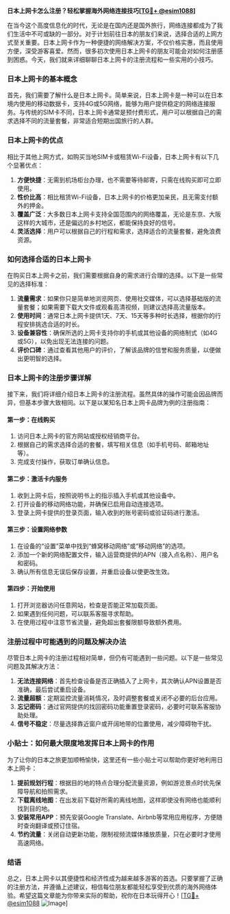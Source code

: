 **日本上网卡怎么注册？轻松掌握海外网络连接技巧[[TG💪+ @esim1088](https://t.me/s/esim1088)]**

在当今这个高度信息化的时代，无论是在国内还是国外旅行，网络连接都成为了我们生活中不可或缺的一部分。对于计划前往日本的朋友们来说，选择合适的上网方式至关重要。日本上网卡作为一种便捷的网络解决方案，不仅价格实惠，而且使用方便，深受游客喜爱。然而，很多初次使用日本上网卡的朋友可能会对如何注册感到困惑。今天，我们就来详细聊聊日本上网卡的注册流程和一些实用的小技巧。

### 日本上网卡的基本概念

首先，我们需要了解什么是日本上网卡。简单来说，日本上网卡是一种可以在日本境内使用的移动数据卡，支持4G或5G网络，能够为用户提供稳定的网络连接服务。与传统的SIM卡不同，日本上网卡通常是预付费形式，用户可以根据自己的需求选择不同的流量套餐，非常适合短期出国旅行的人群。

### 日本上网卡的优点

相比于其他上网方式，如购买当地SIM卡或租赁Wi-Fi设备，日本上网卡有以下几个显著优点：

1. **方便快捷**：无需到机场柜台办理，也不需要等待邮寄，只需在线购买即可立即使用。
2. **性价比高**：相比租赁Wi-Fi设备，日本上网卡的价格更加亲民，且无需支付额外的押金。
3. **覆盖广泛**：大多数日本上网卡支持全国范围内的网络覆盖，无论是东京、大阪这样的大城市，还是偏远的乡村地区，都能保持良好的信号。
4. **灵活选择**：用户可以根据自己的行程和需求，选择适合的流量套餐，避免浪费资源。

### 如何选择合适的日本上网卡

在购买日本上网卡之前，我们需要根据自身的需求进行合理的选择。以下是一些常见的选择标准：

1. **流量需求**：如果你只是简单地浏览网页、使用社交媒体，可以选择基础版的流量套餐；如果需要下载大文件或观看高清视频，则建议选择高流量版本。
2. **使用时间**：通常日本上网卡提供1天、7天、15天等多种时长选择，根据你的行程安排挑选合适的时长。
3. **设备兼容性**：确保所选的上网卡支持你的手机或其他设备的网络制式（如4G或5G），以免出现无法连接的问题。
4. **评价口碑**：通过查看其他用户的评价，了解该品牌的信誉和服务质量，以便做出更明智的选择。

### 日本上网卡的注册步骤详解

接下来，我们将详细介绍日本上网卡的注册流程。虽然具体的操作可能会因品牌而异，但基本步骤大致相同。以下是以某知名日本上网卡品牌为例的注册指南：

#### 第一步：在线购买

1. 访问日本上网卡的官方网站或授权经销商平台。
2. 根据自己的需求选择合适的套餐，填写相关信息（如手机号码、邮箱地址等）。
3. 完成支付操作，获取订单确认信息。

#### 第二步：激活卡内服务

1. 收到上网卡后，按照说明书上的指示插入手机或其他设备中。
2. 打开设备的移动网络功能，并确保已启用自动连接选项。
3. 登录上网卡提供的登录页面，输入收到的账号密码或验证码进行激活。

#### 第三步：设置网络参数

1. 在设备的“设置”菜单中找到“蜂窝移动网络”或“移动网络”的选项。
2. 添加一个新的网络配置文件，输入运营商提供的APN（接入点名称）、用户名和密码。
3. 确认所有信息无误后保存设置，并重启设备以使更改生效。

#### 第四步：开始使用

1. 打开浏览器访问任意网站，检查是否能正常加载页面。
2. 如果遇到任何问题，可以联系客服寻求帮助。
3. 在使用过程中注意节省流量，避免超出套餐限额导致额外费用。

### 注册过程中可能遇到的问题及解决办法

尽管日本上网卡的注册过程相对简单，但仍有可能遇到一些问题。以下是一些常见问题及其解决方法：

1. **无法连接网络**：首先检查设备是否正确插入了上网卡，其次确认APN设置是否准确，最后尝试重启设备。
2. **流量超额**：定期监控流量消耗情况，及时调整套餐或关闭不必要的后台应用。
3. **忘记密码**：通过官网提供的找回密码功能重置登录密码，必要时可联系客服协助处理。
4. **信号不稳定**：尽量选择靠近窗户或开阔地带的位置使用，减少障碍物干扰。

### 小贴士：如何最大限度地发挥日本上网卡的作用

为了让你的日本之旅更加顺畅愉快，这里还有一些小贴士可以帮助你更好地利用日本上网卡：

1. **提前规划行程**：根据目的地的特点合理分配流量资源，例如游览景点时优先保障导航和拍照需求。
2. **下载离线地图**：在出发前下载好所需的离线地图，这样即使没有网络也能顺利找到目的地。
3. **安装常用APP**：预先安装Google Translate、Airbnb等常用应用程序，方便随时查询翻译或预订住宿。
4. **节约流量**：关闭自动更新功能，限制视频流媒体播放质量，只在必要时才使用高速网络。

### 结语

总之，日本上网卡以其便捷性和经济性成为越来越多游客的首选。只要掌握了正确的注册方法，并遵循上述建议，相信每位朋友都能轻松享受到优质的海外网络体验。希望这篇文章能为你带来实际的帮助，祝你在日本玩得开心！[[TG💪+ @esim1088](https://t.me/s/esim1088) ![Image](https://i.postimg.cc/4NQfJmqS/Snipaste-2025-05-13-00-14-12.png)]